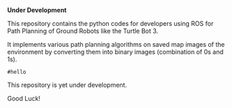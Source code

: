**Under Development**

This repository contains the python codes for developers using ROS for Path Planning of Ground Robots like the Turtle Bot 3.

It implements various path planning algorithms on saved map images of the environment by converting them into binary images (combination of 0s and 1s).


```
#hello
```

This repository is yet under development.

Good Luck!
